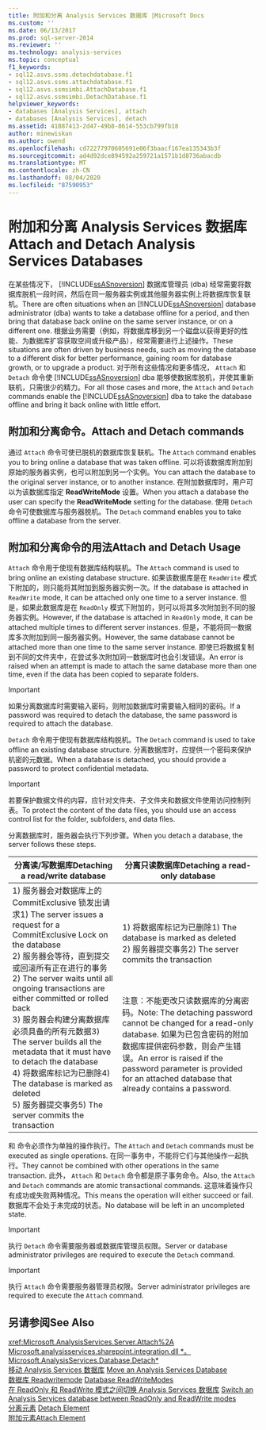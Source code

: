 ```yaml
---
title: 附加和分离 Analysis Services 数据库 |Microsoft Docs
ms.custom: ''
ms.date: 06/13/2017
ms.prod: sql-server-2014
ms.reviewer: ''
ms.technology: analysis-services
ms.topic: conceptual
f1_keywords:
- sql12.asvs.ssms.detachdatabase.f1
- sql12.asvs.ssms.attachdatabase.f1
- sql12.asvs.ssmsimbi.AttachDatabase.f1
- sql12.asvs.ssmsimbi.DetachDatabase.f1
helpviewer_keywords:
- databases [Analysis Services], attach
- databases [Analysis Services], detach
ms.assetid: 41887413-2d47-49b8-8614-553cb799fb18
author: minewiskan
ms.author: owend
ms.openlocfilehash: cd72277970605691e06f3baacf167ea135343b3f
ms.sourcegitcommit: ad4d92dce894592a259721a1571b1d8736abacdb
ms.translationtype: MT
ms.contentlocale: zh-CN
ms.lasthandoff: 08/04/2020
ms.locfileid: "87590953"
---
```

# <a name="attach-and-detach-analysis-services-databases"></a><span data-ttu-id="73c19-102">附加和分离 Analysis Services 数据库</span><span class="sxs-lookup"><span data-stu-id="73c19-102">Attach and Detach Analysis Services Databases</span></span>
  <span data-ttu-id="73c19-103">在某些情况下， [!INCLUDE[ssASnoversion](../../includes/ssasnoversion-md.md)] 数据库管理员 (dba) 经常需要将数据库脱机一段时间，然后在同一服务器实例或其他服务器实例上将数据库恢复联机。</span><span class="sxs-lookup"><span data-stu-id="73c19-103">There are often situations when an [!INCLUDE[ssASnoversion](../../includes/ssasnoversion-md.md)] database administrator (dba) wants to take a database offline for a period, and then bring that database back online on the same server instance, or on a different one.</span></span> <span data-ttu-id="73c19-104">根据业务需要（例如，将数据库移到另一个磁盘以获得更好的性能、为数据库扩容获取空间或升级产品），经常需要进行上述操作。</span><span class="sxs-lookup"><span data-stu-id="73c19-104">These situations are often driven by business needs, such as moving the database to a different disk for better performance, gaining room for database growth, or to upgrade a product.</span></span> <span data-ttu-id="73c19-105">对于所有这些情况和更多情况， `Attach` 和 `Detach` 命令使 [!INCLUDE[ssASnoversion](../../includes/ssasnoversion-md.md)] dba 能够使数据库脱机，并使其重新联机，只需很少的精力。</span><span class="sxs-lookup"><span data-stu-id="73c19-105">For all those cases and more, the `Attach` and `Detach` commands enable the [!INCLUDE[ssASnoversion](../../includes/ssasnoversion-md.md)] dba to take the database offline and bring it back online with little effort.</span></span>  
  
## <a name="attach-and-detach-commands"></a><span data-ttu-id="73c19-106">附加和分离命令。</span><span class="sxs-lookup"><span data-stu-id="73c19-106">Attach and Detach commands</span></span>  
 <span data-ttu-id="73c19-107">通过 `Attach` 命令可使已脱机的数据库恢复联机。</span><span class="sxs-lookup"><span data-stu-id="73c19-107">The `Attach` command enables you to bring online a database that was taken offline.</span></span> <span data-ttu-id="73c19-108">可以将该数据库附加到原始的服务器实例，也可以附加到另一个实例。</span><span class="sxs-lookup"><span data-stu-id="73c19-108">You can attach the database to the original server instance, or to another instance.</span></span> <span data-ttu-id="73c19-109">在附加数据库时，用户可以为该数据库指定 **ReadWriteMode** 设置。</span><span class="sxs-lookup"><span data-stu-id="73c19-109">When you attach a database the user can specify the **ReadWriteMode** setting for the database.</span></span> <span data-ttu-id="73c19-110">使用 `Detach` 命令可使数据库与服务器脱机。</span><span class="sxs-lookup"><span data-stu-id="73c19-110">The `Detach` command enables you to take offline a database from the server.</span></span>  
  
## <a name="attach-and-detach-usage"></a><span data-ttu-id="73c19-111">附加和分离命令的用法</span><span class="sxs-lookup"><span data-stu-id="73c19-111">Attach and Detach Usage</span></span>  
 <span data-ttu-id="73c19-112">`Attach` 命令用于使现有数据库结构联机。</span><span class="sxs-lookup"><span data-stu-id="73c19-112">The `Attach` command is used to bring online an existing database structure.</span></span> <span data-ttu-id="73c19-113">如果该数据库是在 `ReadWrite` 模式下附加的，则只能将其附加到服务器实例一次。</span><span class="sxs-lookup"><span data-stu-id="73c19-113">If the database is attached in `ReadWrite` mode, it can be attached only one time to a server instance.</span></span> <span data-ttu-id="73c19-114">但是，如果此数据库是在 `ReadOnly` 模式下附加的，则可以将其多次附加到不同的服务器实例。</span><span class="sxs-lookup"><span data-stu-id="73c19-114">However, if the database is attached in `ReadOnly` mode, it can be attached multiple times to different server instances.</span></span> <span data-ttu-id="73c19-115">但是，不能将同一数据库多次附加到同一服务器实例。</span><span class="sxs-lookup"><span data-stu-id="73c19-115">However, the same database cannot be attached more than one time to the same server instance.</span></span> <span data-ttu-id="73c19-116">即使已将数据复制到不同的文件夹中，在尝试多次附加同一数据库时也会引发错误。</span><span class="sxs-lookup"><span data-stu-id="73c19-116">An error is raised when an attempt is made to attach the same database more than one time, even if the data has been copied to separate folders.</span></span>  
  
> [!IMPORTANT]  
>  <span data-ttu-id="73c19-117">如果分离数据库时需要输入密码，则附加数据库时需要输入相同的密码。</span><span class="sxs-lookup"><span data-stu-id="73c19-117">If a password was required to detach the database, the same password is required to attach the database.</span></span>  
  
 <span data-ttu-id="73c19-118">`Detach` 命令用于使现有数据库结构脱机。</span><span class="sxs-lookup"><span data-stu-id="73c19-118">The `Detach` command is used to take offline an existing database structure.</span></span> <span data-ttu-id="73c19-119">分离数据库时，应提供一个密码来保护机密的元数据。</span><span class="sxs-lookup"><span data-stu-id="73c19-119">When a database is detached, you should provide a password to protect confidential metadata.</span></span>  
  
> [!IMPORTANT]  
>  <span data-ttu-id="73c19-120">若要保护数据文件的内容，应针对文件夹、子文件夹和数据文件使用访问控制列表。</span><span class="sxs-lookup"><span data-stu-id="73c19-120">To protect the content of the data files, you should use an access control list for the folder, subfolders, and data files.</span></span>  
  
 <span data-ttu-id="73c19-121">分离数据库时，服务器会执行下列步骤。</span><span class="sxs-lookup"><span data-stu-id="73c19-121">When you detach a database, the server follows these steps.</span></span>  
  
|<span data-ttu-id="73c19-122">分离读/写数据库</span><span class="sxs-lookup"><span data-stu-id="73c19-122">Detaching a read/write database</span></span>|<span data-ttu-id="73c19-123">分离只读数据库</span><span class="sxs-lookup"><span data-stu-id="73c19-123">Detaching a read-only database</span></span>|  
|--------------------------------------|-------------------------------------|  
|<span data-ttu-id="73c19-124">1) 服务器会对数据库上的 CommitExclusive 锁发出请求</span><span class="sxs-lookup"><span data-stu-id="73c19-124">1) The server issues a request for a CommitExclusive Lock on the database</span></span><br /><span data-ttu-id="73c19-125">2) 服务器会等待，直到提交或回滚所有正在进行的事务</span><span class="sxs-lookup"><span data-stu-id="73c19-125">2) The server waits until all ongoing transactions are either committed or rolled back</span></span><br /><span data-ttu-id="73c19-126">3) 服务器会构建分离数据库必须具备的所有元数据</span><span class="sxs-lookup"><span data-stu-id="73c19-126">3) The server builds all the metadata that it must have to detach the database</span></span><br /><span data-ttu-id="73c19-127">4) 将数据库标记为已删除</span><span class="sxs-lookup"><span data-stu-id="73c19-127">4) The database is marked as deleted</span></span><br /><span data-ttu-id="73c19-128">5) 服务器提交事务</span><span class="sxs-lookup"><span data-stu-id="73c19-128">5) The server commits the transaction</span></span>|<span data-ttu-id="73c19-129">1) 将数据库标记为已删除</span><span class="sxs-lookup"><span data-stu-id="73c19-129">1) The database is marked as deleted</span></span><br /><span data-ttu-id="73c19-130">2) 服务器提交事务</span><span class="sxs-lookup"><span data-stu-id="73c19-130">2) The server commits the transaction</span></span><br /><br /> <br /><br /> <span data-ttu-id="73c19-131">注意：不能更改只读数据库的分离密码。</span><span class="sxs-lookup"><span data-stu-id="73c19-131">Note: The detaching password cannot be changed for a read-only database.</span></span> <span data-ttu-id="73c19-132">如果为已包含密码的附加数据库提供密码参数，则会产生错误。</span><span class="sxs-lookup"><span data-stu-id="73c19-132">An error is raised if the password parameter is provided for an attached database that already contains a password.</span></span>|  
  
 <span data-ttu-id="73c19-133"> 和  命令必须作为单独的操作执行。</span><span class="sxs-lookup"><span data-stu-id="73c19-133">The `Attach` and `Detach` commands must be executed as single operations.</span></span> <span data-ttu-id="73c19-134">在同一事务中，不能将它们与其他操作一起执行。</span><span class="sxs-lookup"><span data-stu-id="73c19-134">They cannot be combined with other operations in the same transaction.</span></span> <span data-ttu-id="73c19-135">此外， `Attach` 和 `Detach` 命令都是原子事务命令。</span><span class="sxs-lookup"><span data-stu-id="73c19-135">Also, the `Attach` and `Detach` commands are atomic transactional commands.</span></span> <span data-ttu-id="73c19-136">这意味着操作只有成功或失败两种情况。</span><span class="sxs-lookup"><span data-stu-id="73c19-136">This means the operation will either succeed or fail.</span></span> <span data-ttu-id="73c19-137">数据库不会处于未完成的状态。</span><span class="sxs-lookup"><span data-stu-id="73c19-137">No database will be left in an uncompleted state.</span></span>  
  
> [!IMPORTANT]  
>  <span data-ttu-id="73c19-138">执行 `Detach` 命令需要服务器或数据库管理员权限。</span><span class="sxs-lookup"><span data-stu-id="73c19-138">Server or database administrator privileges are required to execute the `Detach` command.</span></span>  
  
> [!IMPORTANT]  
>  <span data-ttu-id="73c19-139">执行 `Attach` 命令需要服务器管理员权限。</span><span class="sxs-lookup"><span data-stu-id="73c19-139">Server administrator privileges are required to execute the `Attach` command.</span></span>  
  
## <a name="see-also"></a><span data-ttu-id="73c19-140">另请参阅</span><span class="sxs-lookup"><span data-stu-id="73c19-140">See Also</span></span>  
 <xref:Microsoft.AnalysisServices.Server.Attach%2A>   
 <span data-ttu-id="73c19-141">[Microsoft.analysisservices.sharepoint.integration.dll \*。](/dotnet/api/microsoft.analysisservices.core.database.detach) </span><span class="sxs-lookup"><span data-stu-id="73c19-141">[Microsoft.AnalysisServices.Database.Detach\*](/dotnet/api/microsoft.analysisservices.core.database.detach) </span></span>  
 <span data-ttu-id="73c19-142">[移动 Analysis Services 数据库](move-an-analysis-services-database.md) </span><span class="sxs-lookup"><span data-stu-id="73c19-142">[Move an Analysis Services Database](move-an-analysis-services-database.md) </span></span>  
 <span data-ttu-id="73c19-143">[数据库 Readwritemode](database-readwritemodes.md) </span><span class="sxs-lookup"><span data-stu-id="73c19-143">[Database ReadWriteModes](database-readwritemodes.md) </span></span>  
 <span data-ttu-id="73c19-144">[在 ReadOnly 和 ReadWrite 模式之间切换 Analysis Services 数据库](switch-an-analysis-services-database-between-readonly-and-readwrite-modes.md) </span><span class="sxs-lookup"><span data-stu-id="73c19-144">[Switch an Analysis Services database between ReadOnly and ReadWrite modes](switch-an-analysis-services-database-between-readonly-and-readwrite-modes.md) </span></span>  
 <span data-ttu-id="73c19-145">[分离元素](https://docs.microsoft.com/bi-reference/xmla/xml-elements-commands/detach-element) </span><span class="sxs-lookup"><span data-stu-id="73c19-145">[Detach Element](https://docs.microsoft.com/bi-reference/xmla/xml-elements-commands/detach-element) </span></span>  
 [<span data-ttu-id="73c19-146">附加元素</span><span class="sxs-lookup"><span data-stu-id="73c19-146">Attach Element</span></span>](https://docs.microsoft.com/bi-reference/xmla/xml-elements-commands/attach-element)  
  
  
